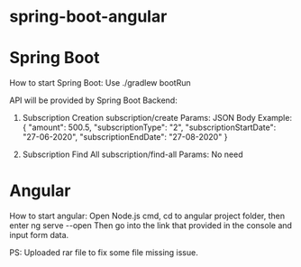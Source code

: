 # spring-boot-angular

# Spring Boot
How to start Spring Boot:
Use ./gradlew bootRun

API will be provided by Spring Boot Backend:

1. Subscription Creation
subscription/create
Params: JSON Body
Example: 
{
	"amount": 500.5,
	"subscriptionType": "2",
	"subscriptionStartDate": "27-06-2020",
	"subscriptionEndDate": "27-08-2020"
}

2. Subscription Find All
subscription/find-all
Params: No need


# Angular
How to start angular:
Open Node.js cmd, cd to angular project folder, then enter ng serve --open
Then go into the link that provided in the console and input form data.


PS: Uploaded rar file to fix some file missing issue.
